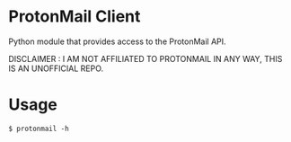# ProtonMail Client

Python module that provides access to the ProtonMail API.

DISCLAIMER : I AM NOT AFFILIATED TO PROTONMAIL IN ANY WAY, THIS IS AN UNOFFICIAL REPO.


# Usage

```
$ protonmail -h
```

